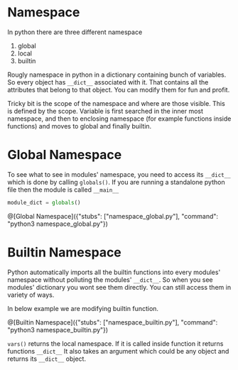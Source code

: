 # Namespace
In python there are three different namespace
1. global
2. local
3. builtin

Rougly namespace in python in a dictionary containing bunch of variables. So every object has `__dict__` associated with it.
That contains all the attributes that belong to that object. You can modify them for fun and profit.

Tricky bit is the scope of the namespace and where are those visible. This is defined by the scope.
Variable is first searched in the inner most namespace, and then to enclosing namespace
(for example functions inside functions) and moves to global and finally builtin.

# Global Namespace
To see what to see in modules' namespace, you need to access its `__dict__` which is done by calling `globals()`.
If you are running a standalone python file then the module is called `__main__`

```python
module_dict = globals()
```

@[Global Namespace]({"stubs": ["namespace_global.py"], "command": "python3 namespace_global.py"})

# Builtin Namespace
Python automatically imports all the builtin functions into every modules' namespace without polluting the modules' `__dict__`.
So when you see modules' dictionary you wont see them directly. You can still access them in variety of ways.

In below example we are modifying builtin function.

@[Builtin Namespace]({"stubs": ["namespace_builtin.py"], "command": "python3 namespace_builtin.py"})

`vars()` returns the local namespace. If it is called inside function it returns functions `__dict__`
It also takes an argument which could be any object and returns its `__dict__` object.

